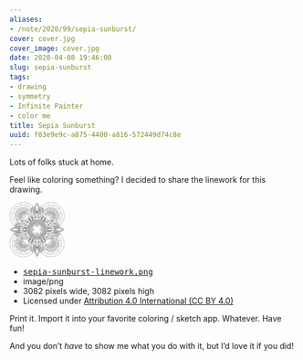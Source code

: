 ```yaml
---
aliases:
- /note/2020/99/sepia-sunburst/
cover: cover.jpg
cover_image: cover.jpg
date: 2020-04-08 19:46:00
slug: sepia-sunburst
tags:
- drawing
- symmetry
- Infinite Painter
- color me
title: Sepia Sunburst
uuid: f03e9e9c-a875-4400-a816-572449d74c8e
---
```


Lots of folks stuck at home.

Feel like coloring something? I decided to share the linework for this drawing.

<div class="image-link"><div class="image-link-preview">
      <a href="/note/2020/04/sepia-sunburst/sepia-sunburst-linework.png">
        <img src="sepia-sunburst-linework-96x96.png" alt="thumbnail of linked image" />
      </a>
    </div>
    <div class="image-link-details">
      <ul>
        <li>
          <a href="/note/2020/04/sepia-sunburst/sepia-sunburst-linework.png">
            <tt>sepia-sunburst-linework.png</tt>
          </a>
        </li>
        <li>image/png</li>
        <li>3082 pixels wide, 3082 pixels high</li>
        <li>Licensed under <a href="https://creativecommons.org/licenses/by/4.0/">Attribution 4.0 International (CC BY 4.0)</a></li>
      </ul>
    </div></div>

Print it. Import it into your favorite coloring / sketch app. Whatever.  Have
fun!

And you don’t *have* to show me what you do with it, but I’d love it if you
did!